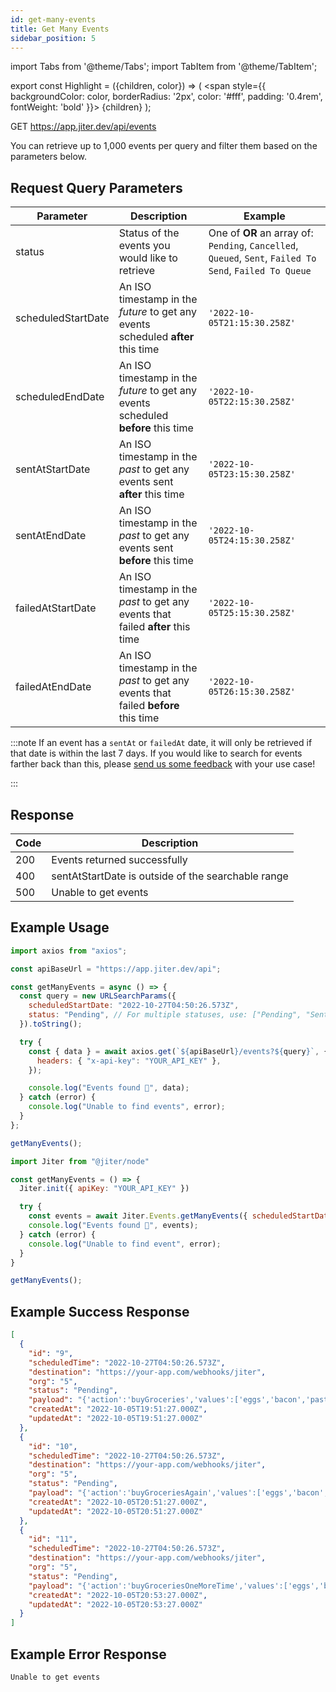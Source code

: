 ```yaml
---
id: get-many-events
title: Get Many Events
sidebar_position: 5
---
```


import Tabs from '@theme/Tabs';
import TabItem from '@theme/TabItem';

export const Highlight = ({children, color}) => (
<span
style={{
      backgroundColor: color,
      borderRadius: '2px',
      color: '#fff',
      padding: '0.4rem',
      fontWeight: 'bold'
    }}>
{children}
</span>
);

<Highlight color="#0091ea">GET</Highlight> https://app.jiter.dev/api/events

>

You can retrieve up to 1,000 events per query and filter them based on the parameters below.

## Request Query Parameters

| Parameter          | Description                                                                       | Example                                                                                                  |
| ------------------ | --------------------------------------------------------------------------------- | -------------------------------------------------------------------------------------------------------- |
| status             | Status of the events you would like to retrieve                                   | One of **OR** an array of: `Pending`, `Cancelled`, `Queued`, `Sent`, `Failed To Send`, `Failed To Queue` |
| scheduledStartDate | An ISO timestamp in the _future_ to get any events scheduled **after** this time  | `'2022-10-05T21:15:30.258Z'`                                                                             |
| scheduledEndDate   | An ISO timestamp in the _future_ to get any events scheduled **before** this time | `'2022-10-05T22:15:30.258Z'`                                                                             |
| sentAtStartDate    | An ISO timestamp in the _past_ to get any events sent **after** this time         | `'2022-10-05T23:15:30.258Z'`                                                                             |
| sentAtEndDate      | An ISO timestamp in the _past_ to get any events sent **before** this time        | `'2022-10-05T24:15:30.258Z'`                                                                             |
| failedAtStartDate  | An ISO timestamp in the _past_ to get any events that failed **after** this time  | `'2022-10-05T25:15:30.258Z'`                                                                             |
| failedAtEndDate    | An ISO timestamp in the _past_ to get any events that failed **before** this time | `'2022-10-05T26:15:30.258Z'`                                                                             |

:::note
If an event has a `sentAt` or `failedAt` date, it will only be retrieved if that date is within the last 7 days. If you would like to search for events farther back than this, please [send us some feedback](https://app.jiter.dev/send-us-feedback?prompt=MakeSuggestion) with your use case!

:::

## Response

| Code | Description                                        |
| ---- | -------------------------------------------------- |
| 200  | Events returned successfully                       |
| 400  | sentAtStartDate is outside of the searchable range |
| 500  | Unable to get events                               |

## Example Usage

<Tabs>
<TabItem value="ts" label="TypeScript" default>

```jsx title="index.ts"
import axios from "axios";

const apiBaseUrl = "https://app.jiter.dev/api";

const getManyEvents = async () => {
  const query = new URLSearchParams({
    scheduledStartDate: "2022-10-27T04:50:26.573Z",
    status: "Pending", // For multiple statuses, use: ["Pending", "Sent"].toString()
  }).toString();

  try {
    const { data } = await axios.get(`${apiBaseUrl}/events?${query}`, {
      headers: { "x-api-key": "YOUR_API_KEY" },
    });

    console.log("Events found 🎉", data);
  } catch (error) {
    console.log("Unable to find events", error);
  }
};

getManyEvents();
```

</TabItem>
  <TabItem value="js" label="Javascript" >

```jsx title="index.js"
import Jiter from "@jiter/node"

const getManyEvents = () => {
  Jiter.init({ apiKey: "YOUR_API_KEY" })

  try {
    const events = await Jiter.Events.getManyEvents({ scheduledStartDate: '2022-10-27T04:50:26.573Z' , status: 'Pending' }) // For multiple statuses, use: ["Pending", "Sent"].toString()
    console.log("Events found 🎉", events);
  } catch (error) {
    console.log("Unable to find event", error);
  }
}

getManyEvents();
```

  </TabItem>

</Tabs>

## Example Success Response

```json
[
  {
    "id": "9",
    "scheduledTime": "2022-10-27T04:50:26.573Z",
    "destination": "https://your-app.com/webhooks/jiter",
    "org": "5",
    "status": "Pending",
    "payload": "{'action':'buyGroceries','values':['eggs','bacon','pasta','bread']}",
    "createdAt": "2022-10-05T19:51:27.000Z",
    "updatedAt": "2022-10-05T19:51:27.000Z"
  },
  {
    "id": "10",
    "scheduledTime": "2022-10-27T04:50:26.573Z",
    "destination": "https://your-app.com/webhooks/jiter",
    "org": "5",
    "status": "Pending",
    "payload": "{'action':'buyGroceriesAgain','values':['eggs','bacon','pasta','bread']}",
    "createdAt": "2022-10-05T20:51:27.000Z",
    "updatedAt": "2022-10-05T20:51:27.000Z"
  },
  {
    "id": "11",
    "scheduledTime": "2022-10-27T04:50:26.573Z",
    "destination": "https://your-app.com/webhooks/jiter",
    "org": "5",
    "status": "Pending",
    "payload": "{'action':'buyGroceriesOneMoreTime','values':['eggs','bacon','pasta','bread']}",
    "createdAt": "2022-10-05T20:53:27.000Z",
    "updatedAt": "2022-10-05T20:53:27.000Z"
  }
]
```

## Example Error Response

```
Unable to get events
```
